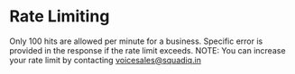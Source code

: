 # Rate Limiting

Only 100 hits are allowed per minute for a business. Specific error is provided in the response if the rate limit exceeds.
NOTE: You can increase your rate limit by contacting voicesales@squadiq.in
